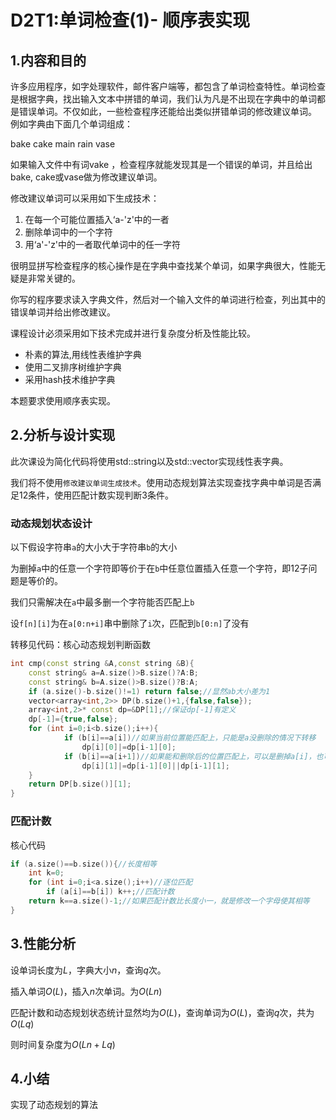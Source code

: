 # D2T1:单词检查(1)- 顺序表实现

## 1.内容和目的 

许多应用程序，如字处理软件，邮件客户端等，都包含了单词检查特性。单词检查是根据字典，找出输入文本中拼错的单词，我们认为凡是不出现在字典中的单词都是错误单词。不仅如此，一些检查程序还能给出类似拼错单词的修改建议单词。 例如字典由下面几个单词组成：

 bake cake main rain vase

如果输入文件中有词vake ，检查程序就能发现其是一个错误的单词，并且给出 bake, cake或vase做为修改建议单词。

修改建议单词可以采用如下生成技术：
1. 在每一个可能位置插入‘a-'z'中的一者
2. 删除单词中的一个字符
3. 用‘a'-'z'中的一者取代单词中的任一字符
 
很明显拼写检查程序的核心操作是在字典中查找某个单词，如果字典很大，性能无疑是非常关键的。

你写的程序要求读入字典文件，然后对一个输入文件的单词进行检查，列出其中的错误单词并给出修改建议。

课程设计必须采用如下技术完成并进行复杂度分析及性能比较。
- 朴素的算法,用线性表维护字典
- 使用二叉排序树维护字典
- 采用hash技术维护字典

本题要求使用顺序表实现。

## 2.分析与设计实现

此次课设为简化代码将使用std::string以及std::vector实现线性表字典。

我们将不使用`修改建议单词生成技术`。使用动态规划算法实现查找字典中单词是否满足12条件，使用匹配计数实现判断3条件。

### 动态规划状态设计

以下假设字符串`a`的大小大于字符串`b`的大小

为删掉`a`中的任意一个字符即等价于在`b`中任意位置插入任意一个字符，即12子问题是等价的。

我们只需解决在`a`中最多删一个字符能否匹配上`b`

设`f[n][i]`为在`a[0:n+i]`串中删除了`i`次，匹配到`b[0:n]`了没有

转移见代码：核心动态规划判断函数
```cpp
int cmp(const string &A,const string &B){
    const string& a=A.size()>B.size()?A:B;
    const string& b=A.size()>B.size()?B:A;
    if (a.size()-b.size()!=1) return false;//显然ab大小差为1
    vector<array<int,2>> DP(b.size()+1,{false,false});
    array<int,2>* const dp=&DP[1];//保证dp[-1]有定义
    dp[-1]={true,false};
    for (int i=0;i<b.size();i++){
            if (b[i]==a[i])//如果当前位置能匹配上，只能是a没删除的情况下转移
                dp[i][0]|=dp[i-1][0];
            if (b[i]==a[i+1])//如果能和删除后的位置匹配上，可以是删掉a[i]，也可以是之前就删掉了的
                dp[i][1]|=dp[i-1][0]||dp[i-1][1];
    }
    return DP[b.size()][1];
}
```

### 匹配计数

核心代码

```cpp
if (a.size()==b.size()){//长度相等
    int k=0;
    for (int i=0;i<a.size();i++)//逐位匹配
        if (a[i]==b[i]) k++;//匹配计数
    return k==a.size()-1;//如果匹配计数比长度小一，就是修改一个字母使其相等
}
```

## 3.性能分析

设单词长度为$L$，字典大小$n$，查询$q$次。

插入单词$O(L)$，插入$n$次单词。为$O(Ln)$

匹配计数和动态规划状态统计显然均为$O(L)$，查询单词为$O(L)$，查询$q$次，共为$O(Lq)$

则时间复杂度为$O(Ln+Lq)$

## 4.小结

实现了动态规划的算法

